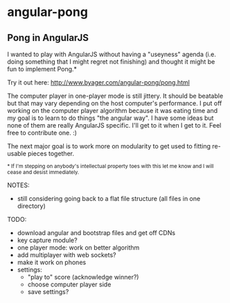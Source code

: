 # angular-pong
## Pong in AngularJS

I wanted to play with AngularJS without having a "useyness" agenda (i.e. doing something that I might regret not finishing) and thought it might be fun to implement Pong.\*

Try it out here: http://www.byager.com/angular-pong/pong.html

The computer player in one-player mode is still jittery. It should be beatable but that may vary depending on the host computer's performance. I put off working on the computer player algorithm because it was eating time and my goal is to learn to do things "the angular way". I have some ideas but none of them are really AngularJS specific. I'll get to it when I get to it. Feel free to contribute one. :)

The next major goal is to work more on modularity to get used to fitting re-usable pieces together. 

<sub>\* If I'm stepping on anybody's intellectual property toes with this let me know and I will cease and desist immediately.</sub>

NOTES:

- still considering going back to a flat file structure (all files in one directory)

TODO:

- download angular and bootstrap files and get off CDNs
- key capture module?
- one player mode: work on better algorithm
- add multiplayer with web sockets?
- make it work on phones
- settings:
  - "play to" score (acknowledge winner?)
  - choose computer player side
  - save settings?
